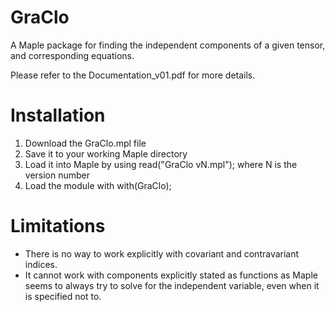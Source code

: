 # GraClo
A Maple package for finding the independent components of a given tensor, and corresponding equations.

Please refer to the Documentation_v01.pdf for more details.

# Installation
1. Download the GraClo.mpl file
2. Save it to your working Maple directory
3. Load it into Maple by using
  read("GraClo vN.mpl"); where N is the version number
4. Load the module with
  with(GraClo);

# Limitations
* There is no way to work explicitly with covariant and contravariant indices.
* It cannot work with components explicitly stated as functions as Maple seems to always try to solve for the independent variable, even when it is specified not to.
